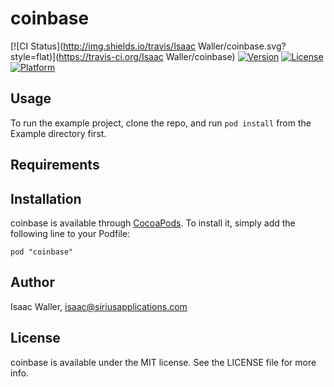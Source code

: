 # coinbase

[![CI Status](http://img.shields.io/travis/Isaac Waller/coinbase.svg?style=flat)](https://travis-ci.org/Isaac Waller/coinbase)
[![Version](https://img.shields.io/cocoapods/v/coinbase.svg?style=flat)](http://cocoadocs.org/docsets/coinbase)
[![License](https://img.shields.io/cocoapods/l/coinbase.svg?style=flat)](http://cocoadocs.org/docsets/coinbase)
[![Platform](https://img.shields.io/cocoapods/p/coinbase.svg?style=flat)](http://cocoadocs.org/docsets/coinbase)

## Usage

To run the example project, clone the repo, and run `pod install` from the Example directory first.

## Requirements

## Installation

coinbase is available through [CocoaPods](http://cocoapods.org). To install
it, simply add the following line to your Podfile:

    pod "coinbase"

## Author

Isaac Waller, isaac@siriusapplications.com

## License

coinbase is available under the MIT license. See the LICENSE file for more info.

